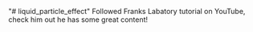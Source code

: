 "# liquid_particle_effect" 
Followed Franks Labatory tutorial on YouTube, check him out he has some great content!